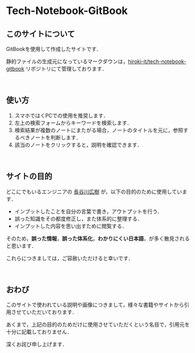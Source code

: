# Tech-Notebook-GitBook

## このサイトについて

GitBookを使用して作成したサイトです．

静的ファイルの生成元になっているマークダウンは，[hiroki-it/tech-notebook-gitbook](https://github.com/hiroki-it/tech-notebook-gitbook/tree/main/public) リポジトリにて管理しております．

<br>

## 使い方

1. スマホではくPCでの使用を推奨します．
2. 左上の検索フォームからキーワードを検索します．
3. 検索結果が複数のノートにまたがる場合，ノートのタイトルを元に，参照するべきノートを判断します．
4. 該当のノートをクリックすると，説明を確認できます．

<br>

## サイトの目的

どこにでもいるエンジニアの [長谷川広樹](https://hiroki-it.github.io/tech-notebook-gitbook/public/self_introduction.html) が，以下の目的のために使用しています．

- インプットしたことを自分の言葉で書き，アウトプットを行う．
- 誤った知識をその都度修正し，また体系的に整理する．
- インプットした内容を思い出すために閲覧する．

そのため，**誤った情報**，**誤った体系化**，**わかりにくい日本語**，が多く散見されると思います．

これらにつきましては，ご容赦いただけると幸いです．

<br>

## おわび

このサイトで使われている説明や画像につきまして，様々な書籍やサイトから引用させていただいております．

あくまで，上記の目的のためだけに使用させていただくという名目で，引用元を十分に記載しておりません．

深くお詫び申し上げます．
